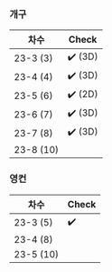 
### 개구

| 차수 | Check |
| --- | --- |
| 23-3 (3) | ✔️ (3D) |
| 23-4 (4) | ✔️ (3D) | 
| 23-5 (6) |  ✔️ (2D) | 
| 23-6 (7) | ✔️ (3D) | 
| 23-7 (8) | ✔️ (3D) | 
| 23-8 (10) |  | 



### 영컨
| 차수 | Check |
| --- | --- |
| 23-3 (5) | ✔️ | 
| 23-4 (8) |  | 
| 23-5 (10) |  | 
